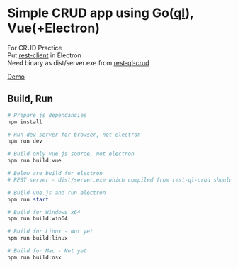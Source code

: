 # Simple CRUD app using Go([ql](https://github.com/cznic/ql)), Vue(+Electron)
For CRUD Practice  
Put [rest-client](https://github.com/practice-golang/rest-client) in Electron  
Need binary as dist/server.exe from [rest-ql-crud](https://github.com/practice-golang/rest-ql-crud)  

[Demo](https://www.dropbox.com/s/qxi5hwji6o1h76b/ElectronVue-0.0.1-win.zip?dl=1)  

## Build, Run
```powershell
# Prepare js dependancies
npm install

# Run dev server for browser, not electron
npm run dev

# Build only vue.js source, not electron
npm run build:vue

# Below are build for electron
# REST server - dist/server.exe which compiled from rest-ql-crud should be placed

# Build vue.js and run electron
npm run start

# Build for Windows x64
npm run build:win64

# Build for Linux - Not yet
npm run build:linux

# Build for Mac - Not yet
npm run build:osx
```
